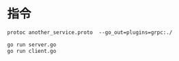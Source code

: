 # 指令
```protobuf
protoc another_service.proto  --go_out=plugins=grpc:./

go run server.go
go run client.go
```